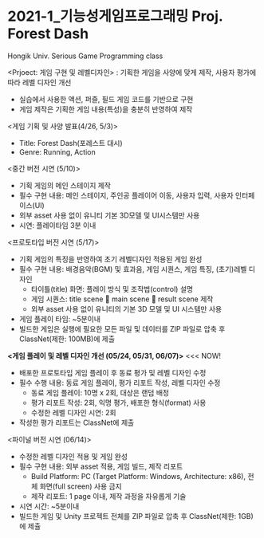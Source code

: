 # 2021-1_기능성게임프로그래밍 Proj. Forest Dash
Hongik Univ. Serious Game Programming class

<Prjoect: 게임 구현 및 레벨디자인>
: 기획한 게임을 사양에 맞게 제작, 사용자 평가에 따라 레벨 디자인 개선

- 실습에서 사용한 액션, 퍼즐, 필드 게임 코드를 기반으로 구현
- 게임 제작은 기획한 게임 내용(특성)을 충분히 반영하여 제작

<게임 기획 및 사양 발표(4/26, 5/3)>
- Title: Forest Dash(포레스트 대시)
- Genre: Running, Action

<중간 버전 시연 (5/10)>
- 기획 게임의 메인 스테이지 제작
- 필수 구현 내용: 메인 스테이지, 주인공 플레이어 이동, 사용자 입력, 사용자 인터페이스(UI)
- 외부 asset 사용 없이 유니티 기본 3D모델 및 UI시스템만 사용
- 시연: 플레이타임 3분 이내

<프로토타입 버전 시연 (5/17)>
- 기획 게임의 특징을 반영하여 초기 레벨디자인 적용된 게임 완성
- 필수 구현 내용: 배경음악(BGM) 및 효과음, 게임 시퀀스, 게임 특징, (초기)레벨 디자인
  - 타이틀(title) 화면: 플레이 방식 및 조작법(control) 설명
  - 게임 시퀀스: title scene  main scene  result scene 제작
  - 외부 asset 사용 없이 유니티의 기본 3D 모델 및 UI 시스템만 사용
- 게임 플레이 타임: ~5분이내
- 빌드한 게임은 실행에 필요한 모든 파일 및 데이터를 ZIP 파일로 압축 후 ClassNet(제한: 100MB)에 제출

**<게임 플레이 및 레벨 디자인 개선 (05/24, 05/31, 06/07)>** <<< NOW!
- 배포한 프로토타입 게임 플레이 후 동료 평가 및 레벨 디자인 수정
- 필수 수행 내용: 동료 게임 플레이, 평가 리포트 작성, 레벨 디자인 수정
  - 동료 게임 플레이: 10명 x 2회, 대상은 랜덤 배정
  - 평가 리포트 작성: 2회, 익명 평가, 배포한 형식(format) 사용
  - 수정한 레벨 디자인 시연: 2회
- 작성한 평가 리포트는 ClassNet에 제출

<파이널 버전 시연 (06/14)>
- 수정한 레벨 디자인 적용 및 게임 완성
- 필수 구현 내용: 외부 asset 적용, 게임 빌드, 제작 리포트
  - Build Platform: PC (Target Platform: Windows, Architecture: x86), 전체 화면(full screen) 사용 금지
  - 제작 리포트: 1 page 이내, 제작 과정을 자유롭게 기술
- 시연 시간: ~5분이내
- 빌드한 게임 및 Unity 프로젝트 전체를 ZIP 파일로 압축 후 ClassNet(제한: 1GB)에 제츌

